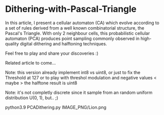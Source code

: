 # Dithering-with-Pascal-Triangle
In this article, I present a cellular automaton (CA) which evolve according to a set of rules derived from a well known combinatorial structure, the Pascal's Triangle. With only 2 neighbour cells, this probabilistic cellular automaton (PCA) produces point sampling commonly observed in high-quality digital dithering and halftoning techniques. 

Feel free to play and share your discoveries :) 

Related article to come... 

Note: this version already implement int8 vs uint8, or just to fix the Threshold at 127 or to 
play with threshol modulation and negative values < maybe > the halftone result is uint8   

Note: it's not completly discrete since it sample from an random uniform distribution U(0, 1), but.. ;) 

python3.9 PCADithering.py IMAGE_PNG/Lion.png